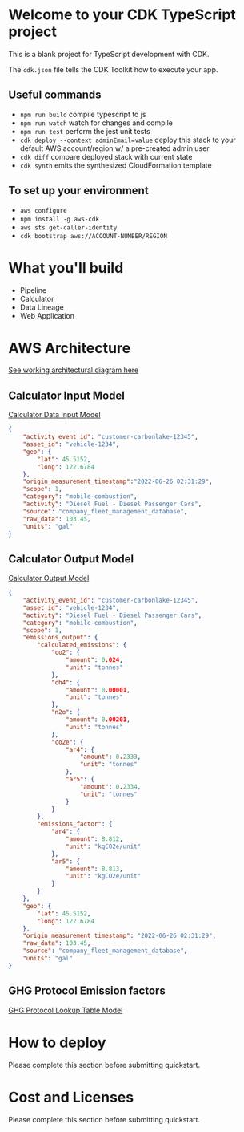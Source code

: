 # Welcome to your CDK TypeScript project

This is a blank project for TypeScript development with CDK.

The `cdk.json` file tells the CDK Toolkit how to execute your app.

## Useful commands

* `npm run build`                          compile typescript to js
* `npm run watch`                          watch for changes and compile
* `npm run test`                           perform the jest unit tests
* `cdk deploy --context adminEmail=value`  deploy this stack to your default AWS account/region w/ a pre-created admin user
* `cdk diff`                               compare deployed stack with current state
* `cdk synth`                              emits the synthesized CloudFormation template

## To set up your environment

* `aws configure`
* `npm install -g aws-cdk`
* `aws sts get-caller-identity`
* `cdk bootstrap aws://ACCOUNT-NUMBER/REGION`

# What you'll build

* Pipeline
* Calculator
* Data Lineage
* Web Application

# AWS Architecture

[See working architectural diagram here](https://design-inspector.a2z.com/?#ICarbonLake-QSV1-Simplified-Architecture)

## Calculator Input Model
[Calculator Data Input Model](carbonlake-quickstart/sample-data/calculator_input_single_record_example.json)
```json
{
    "activity_event_id": "customer-carbonlake-12345",
    "asset_id": "vehicle-1234", 
    "geo": {
        "lat": 45.5152,
        "long": 122.6784
    },
    "origin_measurement_timestamp":"2022-06-26 02:31:29", 
    "scope": 1,
    "category": "mobile-combustion",
    "activity": "Diesel Fuel - Diesel Passenger Cars",
    "source": "company_fleet_management_database", 
    "raw_data": 103.45,
    "units": "gal"
}
```

## Calculator Output Model
[Calculator Output Model](carbonlake-quickstart/sample-data/calculator_output_single_record_example.json)
```json
{
    "activity_event_id": "customer-carbonlake-12345",
    "asset_id": "vehicle-1234",
    "activity": "Diesel Fuel - Diesel Passenger Cars",
    "category": "mobile-combustion",
    "scope": 1,
    "emissions_output": {
        "calculated_emissions": {
            "co2": {
                "amount": 0.024,
                "unit": "tonnes"
            },
            "ch4": {
                "amount": 0.00001,
                "unit": "tonnes"
            },
            "n2o": {
                "amount": 0.00201,
                "unit": "tonnes"
            },
            "co2e": {
                "ar4": {
                    "amount": 0.2333,
                    "unit": "tonnes"
                },
                "ar5": {
                    "amount": 0.2334,
                    "unit": "tonnes"
                }
            }
        },
        "emissions_factor": {
            "ar4": {
                "amount": 8.812,
                "unit": "kgCO2e/unit"
            },
            "ar5": {
                "amount": 8.813,
                "unit": "kgCO2e/unit"
            }
        }
    },
    "geo": {
        "lat": 45.5152,
        "long": 122.6784
    },
    "origin_measurement_timestamp": "2022-06-26 02:31:29",
    "raw_data": 103.45,
    "source": "company_fleet_management_database",
    "units": "gal"
}
```

## GHG Protocol Emission factors
[GHG Protocol Lookup Table Model](carbonlake-quickstart/sample-data/emissions_factor_model_2022-04-26.json)

# How to deploy

Please complete this section before submitting quickstart.

# Cost and Licenses

Please complete this section before submitting quickstart.
